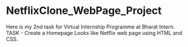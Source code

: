 # NetflixClone_WebPage_Project
Here is my 2nd task for Virtual Internship Programme at Bharat Intern.<br>
TASK - Create a Homepage Looks like  Netflix web page using HTML and CSS.

